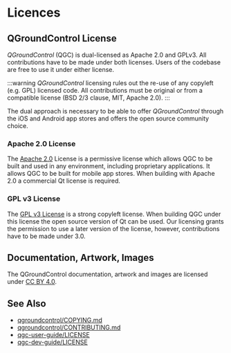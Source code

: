 # Licences

## QGroundControl License

_QGroundControl_ (QGC) is dual-licensed as Apache 2.0 and GPLv3. All contributions have to be made under both licenses. Users of the codebase are free to use it under either license.

:::warning
_QGroundControl_ licensing rules out the re-use of any copyleft (e.g. GPL) licensed code. All contributions must be original or from a compatible license (BSD 2/3 clause, MIT, Apache 2.0).
:::

The dual approach is necessary to be able to offer _QGroundControl_ through the iOS and Android app stores and offers the open source community choice.

### Apache 2.0 License

The [Apache 2.0](http://www.apache.org/licenses/LICENSE-2.0) License is a permissive license which allows QGC to be built and used in any environment, including proprietary applications. It allows QGC to be built for mobile app stores. When building with Apache 2.0 a commercial Qt license is required.

### GPL v3 License

The [GPL v3 License](http://www.gnu.org/licenses/gpl-3.0.en.html) is a strong copyleft license. When building QGC under this license the open source version of Qt can be used. Our licensing grants the permission to use a later version of the license, however, contributions have to be made under 3.0.

## Documentation, Artwork, Images

The QGroundControl documentation, artwork and images are licensed under [CC BY 4.0](https://creativecommons.org/licenses/by/4.0/).

## See Also

- [qgroundcontrol/COPYING.md](https://github.com/mavlink/qgroundcontrol/blob/master/.github/COPYING.md)
- [qgroundcontrol/CONTRIBUTING.md](https://github.com/mavlink/qgroundcontrol/blob/master/.github/CONTRIBUTING.md)
- [qgc-user-guide/LICENSE](https://github.com/mavlink/qgc-user-guide/blob/master/LICENSE)
- [qgc-dev-guide/LICENSE](https://github.com/mavlink/qgc-dev-guide/blob/master/LICENSE)
